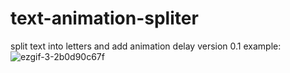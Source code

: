 # text-animation-spliter
split text into letters and add animation delay 
version 0.1
example: ![ezgif-3-2b0d90c67f](https://user-images.githubusercontent.com/81700330/209140127-7fd79993-13ea-4640-b31e-892447835313.gif)
